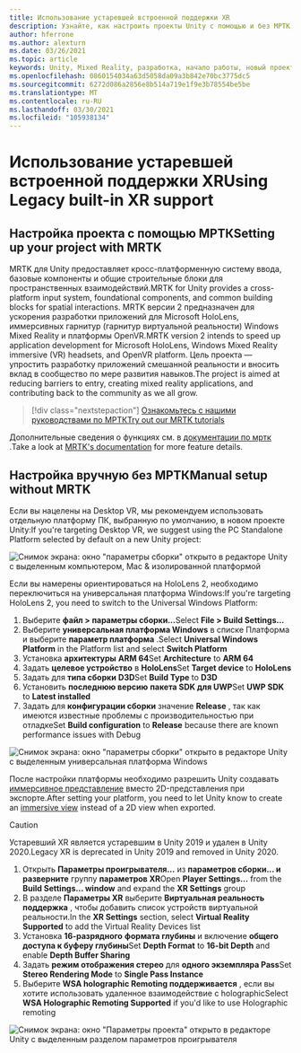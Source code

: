 ```yaml
---
title: Использование устаревшей встроенной поддержки XR
description: Узнайте, как настроить проекты Unity с помощью и без МРТК, используя устаревшие встроенные службы поддержки XR.
author: hferrone
ms.author: alexturn
ms.date: 03/26/2021
ms.topic: article
keywords: Unity, Mixed Reality, разработка, начало работы, новый проект, Windows Mixed Reality, UWP, XR, производительность, устаревший, мртк
ms.openlocfilehash: 0860154034a63d5058da09a3b842e70bc3775dc5
ms.sourcegitcommit: 6272d086a2856e8b514a719e1f9e3b78554be5be
ms.translationtype: MT
ms.contentlocale: ru-RU
ms.lasthandoff: 03/30/2021
ms.locfileid: "105938134"
---
```

# <a name="using-legacy-built-in-xr-support"></a><span data-ttu-id="a3fca-104">Использование устаревшей встроенной поддержки XR</span><span class="sxs-lookup"><span data-stu-id="a3fca-104">Using Legacy built-in XR support</span></span>

## <a name="setting-up-your-project-with-mrtk"></a><span data-ttu-id="a3fca-105">Настройка проекта с помощью МРТК</span><span class="sxs-lookup"><span data-stu-id="a3fca-105">Setting up your project with MRTK</span></span>

<span data-ttu-id="a3fca-106">MRTK для Unity предоставляет кросс-платформенную систему ввода, базовые компоненты и общие строительные блоки для пространственных взаимодействий.</span><span class="sxs-lookup"><span data-stu-id="a3fca-106">MRTK for Unity provides a cross-platform input system, foundational components, and common building blocks for spatial interactions.</span></span> <span data-ttu-id="a3fca-107">MRTK версии 2 предназначен для ускорения разработки приложений для Microsoft HoloLens, иммерсивных гарнитур (гарнитур виртуальной реальности) Windows Mixed Reality и платформы OpenVR.</span><span class="sxs-lookup"><span data-stu-id="a3fca-107">MRTK version 2 intends to speed up application development for Microsoft HoloLens, Windows Mixed Reality immersive (VR) headsets, and OpenVR platform.</span></span> <span data-ttu-id="a3fca-108">Цель проекта — упростить разработку приложений смешанной реальности и вносить вклад в сообщество по мере развития навыков.</span><span class="sxs-lookup"><span data-stu-id="a3fca-108">The project is aimed at reducing barriers to entry, creating mixed reality applications, and contributing back to the community as we all grow.</span></span>

> [!div class="nextstepaction"]
> [<span data-ttu-id="a3fca-109">Ознакомьтесь с нашими руководствами по МРТК</span><span class="sxs-lookup"><span data-stu-id="a3fca-109">Try out our MRTK tutorials</span></span>](tutorials/mr-learning-base-01.md)

<span data-ttu-id="a3fca-110">Дополнительные сведения о функциях см. в [документации по мртк](/windows/mixed-reality/mrtk-unity) .</span><span class="sxs-lookup"><span data-stu-id="a3fca-110">Take a look at [MRTK's documentation](/windows/mixed-reality/mrtk-unity) for more feature details.</span></span>

## <a name="manual-setup-without-mrtk"></a><span data-ttu-id="a3fca-111">Настройка вручную без МРТК</span><span class="sxs-lookup"><span data-stu-id="a3fca-111">Manual setup without MRTK</span></span>

<span data-ttu-id="a3fca-112">Если вы нацелены на Desktop VR, мы рекомендуем использовать отдельную платформу ПК, выбранную по умолчанию, в новом проекте Unity:</span><span class="sxs-lookup"><span data-stu-id="a3fca-112">If you're targeting Desktop VR, we suggest using the PC Standalone Platform selected by default on a new Unity project:</span></span>

![Снимок экрана: окно "параметры сборки" открыто в редакторе Unity с выделенным компьютером, Mac & изолированной платформой](images/wmr-config-img-3.png)

<span data-ttu-id="a3fca-114">Если вы намерены ориентироваться на HoloLens 2, необходимо переключиться на универсальная платформа Windows:</span><span class="sxs-lookup"><span data-stu-id="a3fca-114">If you're targeting HoloLens 2, you need to switch to the Universal Windows Platform:</span></span>

1.  <span data-ttu-id="a3fca-115">Выберите **файл > параметры сборки...**</span><span class="sxs-lookup"><span data-stu-id="a3fca-115">Select **File > Build Settings...**</span></span>
2.  <span data-ttu-id="a3fca-116">Выберите **универсальная платформа Windows** в списке Платформа и выберите **параметр платформа** .</span><span class="sxs-lookup"><span data-stu-id="a3fca-116">Select **Universal Windows Platform** in the Platform list and select **Switch Platform**</span></span>
3.  <span data-ttu-id="a3fca-117">Установка **архитектуры** **ARM 64**</span><span class="sxs-lookup"><span data-stu-id="a3fca-117">Set **Architecture** to **ARM 64**</span></span>
4.  <span data-ttu-id="a3fca-118">Задать **целевое устройство** в **HoloLens**</span><span class="sxs-lookup"><span data-stu-id="a3fca-118">Set **Target device** to **HoloLens**</span></span>
5.  <span data-ttu-id="a3fca-119">Задать для **типа сборки** **D3D**</span><span class="sxs-lookup"><span data-stu-id="a3fca-119">Set **Build Type** to **D3D**</span></span>
6.  <span data-ttu-id="a3fca-120">Установить **последнюю версию** **пакета SDK для UWP**</span><span class="sxs-lookup"><span data-stu-id="a3fca-120">Set **UWP SDK** to **Latest installed**</span></span>
7.  <span data-ttu-id="a3fca-121">Задать для **конфигурации сборки** значение **Release** , так как имеются известные проблемы с производительностью при отладке</span><span class="sxs-lookup"><span data-stu-id="a3fca-121">Set **Build configuration** to **Release** because there are known performance issues with Debug</span></span>

![Снимок экрана: окно "параметры сборки" открыто в редакторе Unity с выделенным универсальная платформа Windows](images/wmr-config-img-4.png)

<span data-ttu-id="a3fca-123">После настройки платформы необходимо разрешить Unity создавать [иммерсивное представление](../../design/app-views.md) вместо 2D-представления при экспорте.</span><span class="sxs-lookup"><span data-stu-id="a3fca-123">After setting your platform, you need to let Unity know to create an [immersive view](../../design/app-views.md) instead of a 2D view when exported.</span></span>

> [!CAUTION]
> <span data-ttu-id="a3fca-124">Устаревший XR является устаревшим в Unity 2019 и удален в Unity 2020.</span><span class="sxs-lookup"><span data-stu-id="a3fca-124">Legacy XR is deprecated in Unity 2019 and removed in Unity 2020.</span></span>

1. <span data-ttu-id="a3fca-125">Открыть **Параметры проигрывателя...** из **параметров сборки... и разверните** группу **параметров XR**</span><span class="sxs-lookup"><span data-stu-id="a3fca-125">Open **Player Settings...** from the **Build Settings... window** and expand the **XR Settings** group</span></span>
2. <span data-ttu-id="a3fca-126">В разделе **Параметры XR** выберите **Виртуальная реальность поддержка** , чтобы добавить список устройств виртуальной реальности.</span><span class="sxs-lookup"><span data-stu-id="a3fca-126">In the **XR Settings** section, select **Virtual Reality Supported** to add the Virtual Reality Devices list</span></span>
3. <span data-ttu-id="a3fca-127">Установка **16-разрядного** **формата глубины** и включение **общего доступа к буферу глубины**</span><span class="sxs-lookup"><span data-stu-id="a3fca-127">Set **Depth Format** to **16-bit Depth** and enable **Depth Buffer Sharing**</span></span>
4. <span data-ttu-id="a3fca-128">Задать **режим отображения стерео** для **одного экземпляра Pass**</span><span class="sxs-lookup"><span data-stu-id="a3fca-128">Set **Stereo Rendering Mode** to **Single Pass Instance**</span></span>
5. <span data-ttu-id="a3fca-129">Выберите **WSA holographic Remoting поддерживается** , если вы хотите использовать удаленное взаимодействие с holographic</span><span class="sxs-lookup"><span data-stu-id="a3fca-129">Select **WSA Holographic Remoting Supported** if you'd like to use Holographic remoting</span></span> 

![Снимок экрана: окно "Параметры проекта" открыто в редакторе Unity с выделенным разделом параметров проигрывателя](images/wmr-config-img-9.png)